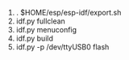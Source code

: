 1) . $HOME/esp/esp-idf/export.sh
2) idf.py fullclean 
3) idf.py menuconfig 
4) idf.py build
5) idf.py -p /dev/ttyUSB0 flash